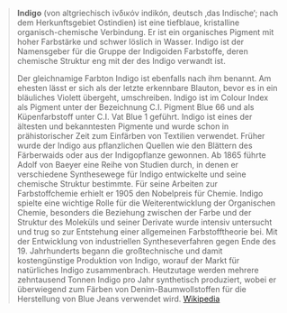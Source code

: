 > **Indigo** (von altgriechisch ἰνδικόν indikón, deutsch ‚das Indische‘; nach dem Herkunftsgebiet Ostindien) ist eine tiefblaue, kristalline organisch-chemische Verbindung. Er ist ein organisches Pigment mit hoher Farbstärke und schwer löslich in Wasser. Indigo ist der Namensgeber für die Gruppe der Indigoiden Farbstoffe, deren chemische Struktur eng mit der des Indigo verwandt ist.
>
> Der gleichnamige Farbton Indigo ist ebenfalls nach ihm benannt. Am ehesten lässt er sich als der letzte erkennbare Blauton, bevor es in ein bläuliches Violett übergeht, umschreiben. Indigo ist im Colour Index als Pigment unter der Bezeichnung C.I. Pigment Blue 66 und als Küpenfarbstoff unter C.I. Vat Blue 1 geführt.
> Indigo ist eines der ältesten und bekanntesten Pigmente und wurde schon in prähistorischer Zeit zum Einfärben von Textilien verwendet. Früher wurde der Indigo aus pflanzlichen Quellen wie den Blättern des Färberwaids oder aus der Indigopflanze gewonnen. Ab 1865 führte Adolf von Baeyer eine Reihe von Studien durch, in denen er verschiedene Synthesewege für Indigo entwickelte und seine chemische Struktur bestimmte. Für seine Arbeiten zur Farbstoffchemie erhielt er 1905 den Nobelpreis für Chemie. Indigo spielte eine wichtige Rolle für die Weiterentwicklung der Organischen Chemie, besonders die Beziehung zwischen der Farbe und der Struktur des Moleküls und seiner Derivate wurde intensiv untersucht und trug so zur Entstehung einer allgemeinen Farbstofftheorie bei.
> Mit der Entwicklung von industriellen Syntheseverfahren gegen Ende des 19. Jahrhunderts begann die großtechnische und damit kostengünstige Produktion von Indigo, worauf der Markt für natürliches Indigo zusammenbrach. Heutzutage werden mehrere zehntausend Tonnen Indigo pro Jahr synthetisch produziert, wobei er überwiegend zum Färben von Denim-Baumwollstoffen für die Herstellung von Blue Jeans verwendet wird.
> [Wikipedia](https://de.wikipedia.org/wiki/Indigo)